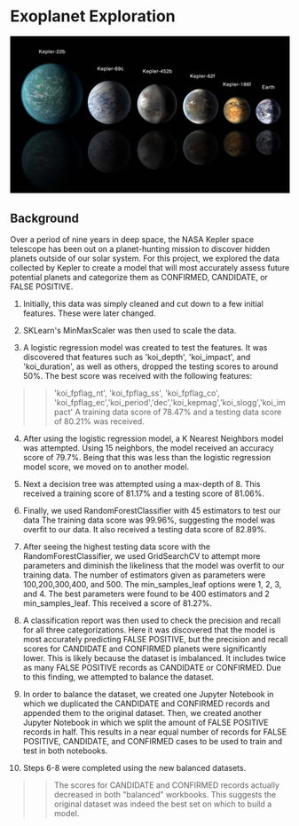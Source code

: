 # Exoplanet Exploration

![exoplanets.jpg](Images/exoplanets.jpg)

## Background
Over a period of nine years in deep space, the NASA Kepler space telescope has been out on a planet-hunting mission to discover hidden planets outside of our solar system.
For this project, we explored the data collected by Kepler to create a model that will most accurately assess future potential planets and categorize them as CONFIRMED, CANDIDATE, or FALSE POSITIVE.

1. Initially, this data was simply cleaned and cut down to a few initial features. These were later changed.

2. SKLearn's MinMaxScaler was then used to scale the data.

3. A logistic regression model was created to test the features. It was discovered that features such as 'koi_depth', 'koi_impact', and 'koi_duration', as well as others, dropped the testing scores to around 50%. The best score was received with the following features:
>> 'koi_fpflag_nt', 'koi_fpflag_ss', 'koi_fpflag_co', 'koi_fpflag_ec','koi_period','dec','koi_kepmag','koi_slogg','koi_impact'
A training data score of 78.47% and a testing data score of 80.21% was received.

4. After using the logistic regression model, a K Nearest Neighbors model was attempted. Using 15 neighbors, the model received an accuracy score of 79.7%. Being that this was less than the logistic regression model score, we moved on to another model.

5. Next a decision tree was attempted using a max-depth of 8. This received a training score of 81.17% and a testing score of 81.06%.

6. Finally, we used RandomForestClassifier with 45 estimators to test our data The training data score was 99.96%, suggesting the model was overfit to our data. It also received a testing data score of 82.89%.

7. After seeing the highest testing data score with the RandomForestClassifier, we used GridSearchCV to attempt more parameters and diminish the likeliness that the model was overfit to our training data. The number of estimators given as parameters were 100,200,300,400, and 500. The min_samples_leaf options were 1, 2, 3, and 4. The best parameters were found to be 400 estimators and 2 min_samples_leaf. This received a score of 81.27%.

8. A classification report was then used to check the precision and recall for all three categorizations. Here it was discovered that the model is most accurately predicting FALSE POSITIVE, but the precision and recall scores for CANDIDATE and CONFIRMED planets were significantly lower. This is likely because the dataset is imbalanced. It includes twice as many FALSE POSITIVE records as CANDIDATE or CONFIRMED. Due to this finding, we attempted to balance the dataset.

9. In order to balance the dataset, we created one Jupyter Notebook in which we duplicated the CANDIDATE and CONFIRMED records and appended them to the original dataset. Then, we created another Jupyter Notebook in which we split the amount of FALSE POSITIVE records in half. This results in a near equal number of records for FALSE POSITIVE, CANDIDATE, and CONFIRMED cases to be used to train and test in both notebooks.

10. Steps 6-8 were completed using the new balanced datasets.

>> The scores for CANDIDATE and CONFIRMED records actually decreased in both "balanced" workbooks. This suggests the original dataset was indeed the best set on which to build a model.
